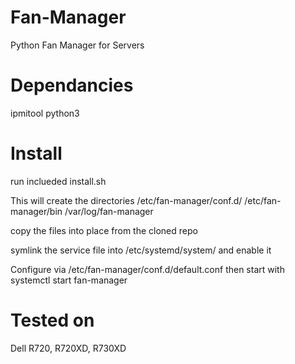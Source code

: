 # Fan-Manager
Python Fan Manager for Servers

# Dependancies
ipmitool
python3

# Install
run inclueded install.sh 

This will create the directories
/etc/fan-manager/conf.d/
/etc/fan-manager/bin
/var/log/fan-manager

copy the files into place from the cloned repo

symlink the service file into /etc/systemd/system/ and enable it

Configure via /etc/fan-manager/conf.d/default.conf
then start with
systemctl start fan-manager

# Tested on 
Dell R720, R720XD, R730XD

